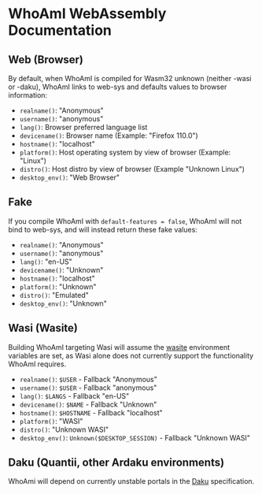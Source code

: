 # WhoAmI WebAssembly Documentation

## Web (Browser)
By default, when WhoAmI is compiled for Wasm32 unknown (neither -wasi or -daku),
WhoAmI links to web-sys and defaults values to browser information:

 - `realname()`: "Anonymous"
 - `username()`: "anonymous"
 - `lang()`: Browser preferred language list
 - `devicename()`: Browser name (Example: "Firefox 110.0")
 - `hostname()`: "localhost"
 - `platform()`: Host operating system by view of browser (Example: "Linux")
 - `distro()`: Host distro by view of browser (Example "Unknown Linux")
 - `desktop_env()`: "Web Browser"

## Fake
If you compile WhoAmI with `default-features = false`, WhoAmI will not bind to
web-sys, and will instead return these fake values:

 - `realname()`: "Anonymous"
 - `username()`: "anonymous"
 - `lang()`: "en-US"
 - `devicename()`: "Unknown"
 - `hostname()`: "localhost"
 - `platform()`: "Unknown"
 - `distro()`: "Emulated"
 - `desktop_env()`: "Unknown"

## Wasi (Wasite)
Building WhoAmI targeting Wasi will assume the
[wasite](https://ardaku.org/wasite/env_vars.html) environment variables are set,
as Wasi alone does not currently support the functionality WhoAmI requires.

 - `realname()`: `$USER` - Fallback "Anonymous"
 - `username()`: `$USER` - Fallback "anonymous"
 - `lang()`: `$LANGS` - Fallback "en-US"
 - `devicename()`: `$NAME` - Fallback "Unknown"
 - `hostname()`: `$HOSTNAME` - Fallback "localhost"
 - `platform()`: "WASI"
 - `distro()`: "Unknown WASI"
 - `desktop_env()`: `Unknown($DESKTOP_SESSION)` - Fallback "Unknown WASI"

## Daku (Quantii, other Ardaku environments)
WhoAmi will depend on currently unstable portals in the
[Daku](https://ardaku.org/daku/) specification.
